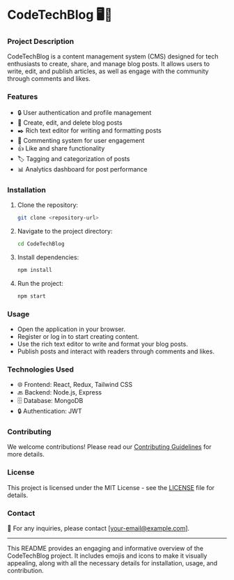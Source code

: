 # CodeTechBlog 🖥️📝

### Project Description
CodeTechBlog is a content management system (CMS) designed for tech enthusiasts to create, share, and manage blog posts. It allows users to write, edit, and publish articles, as well as engage with the community through comments and likes.

### Features
- 🔒 User authentication and profile management
- 📝 Create, edit, and delete blog posts
- ✒️ Rich text editor for writing and formatting posts
- 💬 Commenting system for user engagement
- 👍 Like and share functionality
- 🏷️ Tagging and categorization of posts
- 📊 Analytics dashboard for post performance

### Installation
1. Clone the repository: 
   ```sh
   git clone <repository-url>
   ```
2. Navigate to the project directory: 
   ```sh
   cd CodeTechBlog
   ```
3. Install dependencies: 
   ```sh
   npm install
   ```
4. Run the project: 
   ```sh
   npm start
   ```

### Usage
- Open the application in your browser.
- Register or log in to start creating content.
- Use the rich text editor to write and format your blog posts.
- Publish posts and interact with readers through comments and likes.

### Technologies Used
- 🌐 Frontend: React, Redux, Tailwind CSS
- 🔙 Backend: Node.js, Express
- 🗄️ Database: MongoDB
- 🔒 Authentication: JWT

### Contributing
We welcome contributions! Please read our [Contributing Guidelines](CONTRIBUTING.md) for more details.

### License
This project is licensed under the MIT License - see the [LICENSE](LICENSE) file for details.

### Contact
📧 For any inquiries, please contact [your-email@example.com].

---

This README provides an engaging and informative overview of the CodeTechBlog project. It includes emojis and icons to make it visually appealing, along with all the necessary details for installation, usage, and contribution.
